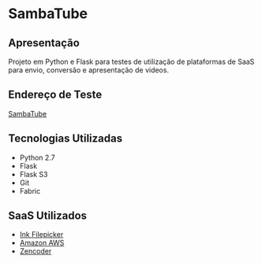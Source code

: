 # SambaTube

## Apresentação

Projeto em Python e Flask para testes de utilização de
plataformas de SaaS para envio, conversão e apresentação
de videos.

## Endereço de Teste

[SambaTube](http://sambatube.heroku.com "SambaTube")

## Tecnologias Utilizadas

* Python 2.7
* Flask
* Flask S3
* Git
* Fabric

## SaaS Utilizados

* [Ink Filepicker](http://inkfilepicker.com "Ink Filepicker")
* [Amazon AWS](http://aws.amazon.com "Amazon AWS")
* [Zencoder](https://app.zencoder.com "Zencoder")
